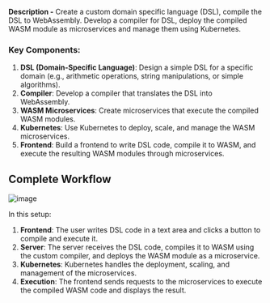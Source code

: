 **Description -** Create a custom domain specific language (DSL), compile the DSL to WebAssembly. Develop a compiler for DSL, deploy the compiled WASM module as microservices and manage them using Kubernetes.

### Key Components:

1. **DSL (Domain-Specific Language)**: Design a simple DSL for a specific domain (e.g., arithmetic operations, string manipulations, or simple algorithms).
2. **Compiler**: Develop a compiler that translates the DSL into WebAssembly.
3. **WASM Microservices**: Create microservices that execute the compiled WASM modules.
4. **Kubernetes**: Use Kubernetes to deploy, scale, and manage the WASM microservices.
5. **Frontend**: Build a frontend to write DSL code, compile it to WASM, and execute the resulting WASM modules through microservices.

## Complete Workflow

![image](https://github.com/Prakhar-Shankar/DSL_to_WASM_Compiler/assets/97254881/a00d4655-23ad-4d44-9666-60a86c872adb)


In this setup:

1. **Frontend**: The user writes DSL code in a text area and clicks a button to compile and execute it.
2. **Server**: The server receives the DSL code, compiles it to WASM using the custom compiler, and deploys the WASM module as a microservice.
3. **Kubernetes**: Kubernetes handles the deployment, scaling, and management of the microservices.
4. **Execution**: The frontend sends requests to the microservices to execute the compiled WASM code and displays the result.
